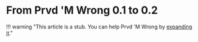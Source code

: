 # From Prvd 'M Wrong 0.1 to 0.2

!!! warning "This article is a stub. You can help Prvd 'M Wrong by
[expanding it](https://github.com/prvdmwrong/prvdmwrong/edit/0.2/docs/learn/migration/from-0.1-to-0.2.md)."
